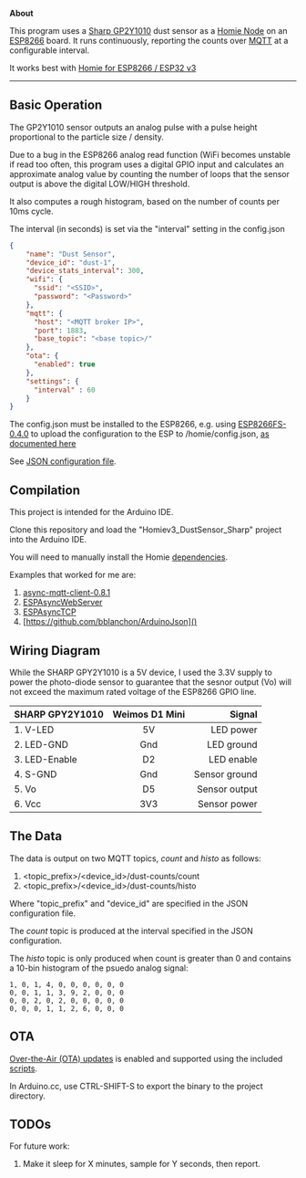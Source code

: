 **About**

This program uses a [Sharp GP2Y1010](http://www.sharp-world.com/products/device/lineup/data/pdf/datasheet/gp2y1010au_e.pdf) 
dust sensor as a [Homie Node](https://homieiot.github.io/) on an [ESP8266](https://wiki.wemos.cc/products:d1:d1_mini_lite) board.
It runs continuously, reporting the counts over [MQTT]() at a configurable interval.

It works best with [Homie for ESP8266 / ESP32 v3](https://github.com/homieiot/homie-esp8266/tree/develop-v3)

---

## Basic Operation

The GP2Y1010 sensor outputs an analog pulse with a pulse height proportional to the
particle size / density.

Due to a bug in the ESP8266 analog read function (WiFi becomes unstable if read too 
often, this program uses a digital GPIO input and calculates an approximate analog 
value by counting the number of loops that the sensor output is above the digital 
LOW/HIGH threshold.

It also computes a rough histogram, based on the number of counts per 10ms cycle.

The interval (in seconds) is set via the "interval" setting in the config.json

```json
{
    "name": "Dust Sensor",
    "device_id": "dust-1",
    "device_stats_interval": 300,
    "wifi": {
      "ssid": "<SSID>",
      "password": "<Password>"
    },
    "mqtt": {
      "host": "<MQTT broker IP>",
      "port": 1883,
      "base_topic": "<base topic>/"
    },
    "ota": {
      "enabled": true
    },
    "settings": {
      "interval" : 60
    }
}
```

The config.json must be installed to the ESP8266, e.g. using
[ESP8266FS-0.4.0](https://github.com/esp8266/arduino-esp8266fs-plugin/releases/download/0.4.0/ESP8266FS-0.4.0.zip) 
to upload the configuration to the ESP to /homie/config.json, 
[as documented here](http://arduino.esp8266.com/Arduino/versions/2.3.0/doc/filesystem.html#uploading-files-to-file-system)

See [JSON configuration file](https://homieiot.github.io/homie-esp8266/docs/develop-v3/configuration/json-configuration-file/).

## Compilation

This project is intended for the Arduino IDE.

Clone this repository and load the "Homiev3_DustSensor_Sharp" project into the Arduino IDE.

You will need to manually install the Homie [dependencies](https://homieiot.github.io/homie-esp8266/docs/develop-v3/quickstart/getting-started/).

Examples that worked for me are:

1. [async-mqtt-client-0.8.1](https://codeload.github.com/marvinroger/async-mqtt-client/zip/v0.8.1)
1. [ESPAsyncWebServer](https://codeload.github.com/me-no-dev/ESPAsyncWebServer/zip/2f3703702987e31249d4c5c9d1f90cebf1ffa9e8)
1. [ESPAsyncTCP](https://codeload.github.com/me-no-dev/ESPAsyncTCP/zip/b4f18df384c291bf15a4d7c499e06b7e0a9884c5)
1. [https://github.com/bblanchon/ArduinoJson]() 

## Wiring Diagram

While the SHARP GPY2Y1010 is a 5V device, I used the 3.3V supply to power the photo-diode sensor to guarantee
that the sesnor output (Vo) will not exceed the maximum rated voltage of the ESP8266 GPIO line.

| SHARP GPY2Y1010 | Weimos D1 Mini | Signal  |
| -------------   |:-------------:| -----:|
| 1. V-LED        | 5V 			| LED power |
| 2. LED-GND      | Gnd      	| LED ground  |
| 3. LED-Enable   | D2      	| LED enable  |
| 4. S-GND        | Gnd      	| Sensor ground  |
| 5. Vo           | D5      	| Sensor output  |
| 6. Vcc          | 3V3      	| Sensor power   |

## The Data

The data is output on two MQTT topics, *count* and *histo* as follows:

1. <topic_prefix>/<device_id>/dust-counts/count
1. <topic_prefix>/<device_id>/dust-counts/histo

Where "topic_prefix" and "device_id" are specified in the JSON configuration file.

The *count* topic is produced at the interval specified in the JSON configuration.

The *histo* topic is only produced when count is greater than 0 and contains a 10-bin histogram of the psuedo analog signal:
```
1, 0, 1, 4, 0, 0, 0, 0, 0, 0
0, 0, 1, 1, 3, 9, 2, 0, 0, 0
0, 0, 2, 0, 2, 0, 0, 0, 0, 0
0, 0, 0, 1, 1, 2, 6, 0, 0, 0
```

## OTA
[Over-the-Air (OTA) updates](https://homieiot.github.io/homie-esp8266/docs/develop-v3/others/ota-configuration-updates/) is 
enabled and supported using the included [scripts](https://github.com/homieiot/homie-esp8266/tree/develop/scripts/ota_updater).

In Arduino.cc, use CTRL-SHIFT-S to export the binary to the project directory.

## TODOs
For future work:

1. Make it sleep for X minutes, sample for Y seconds, then report.
